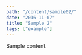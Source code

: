 ```yaml
---
path: "/content/sample02/"
date: "2016-11-07"
title: "Sample 2"
tags: ["example"]
---
```


Sample content.